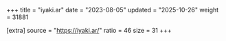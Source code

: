 +++
title = "iyaki.ar"
date = "2023-08-05"
updated = "2025-10-26"
weight = 31881

[extra]
source = "https://iyaki.ar/"
ratio = 46
size = 31
+++
